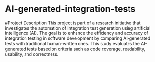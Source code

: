 # AI-generated-integration-tests

#Project Description
This project is part of a research initiative that investigates the automation of integration test generation using artificial intelligence (AI). The goal is to enhance the efficiency and accuracy of integration testing in software development by comparing AI-generated tests with traditional human-written ones. This study evaluates the AI-generated tests based on criteria such as code coverage, readability, usability, and correctness.

